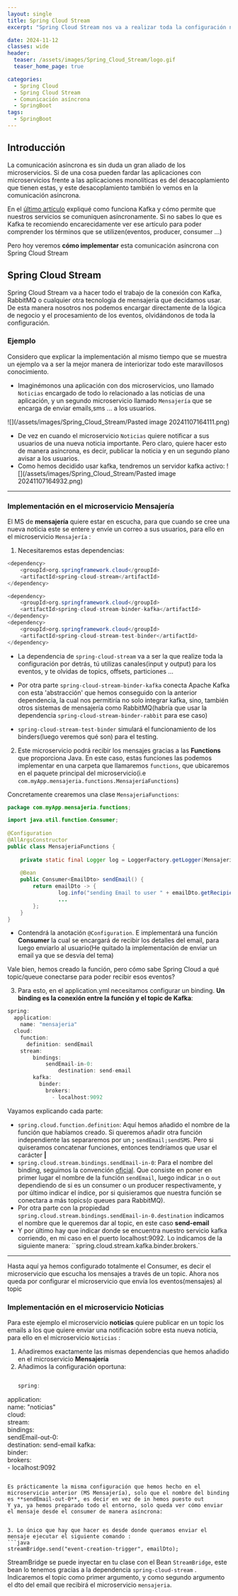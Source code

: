 ```yaml
---
layout: single
title: Spring Cloud Stream
excerpt: "Spring Cloud Stream nos va a realizar toda la configuración necesaria para poder instaurar comunicación asíncrona entre nuestros servicios, preparando toda la configuración necesaria para que nosotros como desarrolladores nos encargemos simplemente de la lógica de negocio, y nos olvidemos de configurar topics(para Kafka) o queues(para RabbitMQ)"

date: 2024-11-12
classes: wide
header:
  teaser: /assets/images/Spring_Cloud_Stream/logo.gif
  teaser_home_page: true

categories:
  - Spring Cloud 
  - Spring Cloud Stream
  - Comunicación asíncrona
  - SpringBoot
tags:  
  - SpringBoot
---
```


## Introducción
La comunicación asíncrona es sin duda un  gran aliado de los microservicios. Si de una cosa pueden fardar las aplicaciones con microservicios frente a las aplicaciones monolíticas es del desacoplamiento que tienen estas, y este desacoplamiento también lo vemos en la comunicación asíncrona.

En el [último artículo](https://egarmar1.github.io/Kafka/#) expliqué como funciona Kafka y cómo permite que nuestros servicios se comuniquen asíncronamente. Si no sabes lo que es Kafka te recomiendo encarecidamente ver ese artículo para poder comprender los términos que se utilizen(eventos, producer, consumer ...)

Pero hoy veremos **cómo implementar** esta comunicación asíncrona con Spring Cloud Stream


## Spring Cloud Stream
Spring Cloud Stream va a hacer todo el trabajo de la conexión con Kafka, RabbitMQ o cualquier otra tecnología de mensajería que decidamos usar. De esta manera nosotros nos podemos encargar directamente de la lógica de negocio y el procesamiento de los eventos, olvidándonos de toda la configuración.



### Ejemplo
Considero que explicar la implementación al mismo tiempo que se muestra un ejemplo va a ser la mejor manera de interiorizar todo este maravillosos conocimiento.

- Imaginémonos una aplicación con dos microservicios, uno llamado `Noticias` encargado de todo lo relacionado a las noticias de una aplicación, y un segundo microservicio llamado `Mensajería` que se encarga de enviar emails,sms ... a los usuarios.

![](/assets/images/Spring_Cloud_Stream/Pasted image 20241107164111.png)
- De vez en cuando el microservicio `Noticias` quiere notificar a sus usuarios de una nueva noticia importante. Pero claro, quiere hacer esto de manera asíncrona, es decir, publicar la noticia y en un segundo plano avisar a los usuarios.
- Como hemos decidido usar kafka, tendremos un servidor kafka activo:
![](/assets/images/Spring_Cloud_Stream/Pasted image 20241107164932.png)

---

### Implementación en el microservicio **Mensajería**
El MS de **mensajería** quiere estar en escucha, para que cuando se cree una nueva noticia este se entere y envíe un correo a sus usuarios, para ello en el microservicio `Mensajería` :
1. Necesitaremos estas dependencias:
```java
<dependency>  
    <groupId>org.springframework.cloud</groupId>  
    <artifactId>spring-cloud-stream</artifactId>  
</dependency>

<dependency>  
    <groupId>org.springframework.cloud</groupId>  
    <artifactId>spring-cloud-stream-binder-kafka</artifactId>  
</dependency>  
<dependency> 
	<groupId>org.springframework.cloud</groupId>
	<artifactId>spring-cloud-stream-test-binder</artifactId>
</dependency>

```
- La dependencia de `spring-cloud-stream` va a ser la que realize toda la configuración por detrás, tú utilizas canales(input y output) para los eventos, y te olvidas de topics, offsets, particiones ... 

- Por otra parte `spring-cloud-stream-binder-kafka` conecta Apache Kafka con esta 'abstracción' que hemos conseguido con la anterior dependencia, la cual nos permitiría no solo integrar kafka, sino, también otros  sistemas de mensajería como RabbitMQ(habría que usar la dependencia `spring-cloud-stream-binder-rabbit` para ese caso)
- `spring-cloud-stream-test-binder` simulará el funcionamiento de los binders(luego veremos qué son) para el testing.

2. Este microservicio podrá recibir los mensajes gracias a las **Functions** que proporciona Java. En este caso, estas funciones las podemos implementar en una carpeta que llamaremos `functions`, que ubicaremos en el paquete principal del microservicio(i.e `com.myApp.mensajeria.functions.MensajeríaFunctions`)

Concretamente crearemos una clase `MensajeriaFunctions`:

```java
package com.myApp.mensajeria.functions;  

import java.util.function.Consumer;  
  
@Configuration  
@AllArgsConstructor  
public class MensajeriaFunctions {  
  
    private static final Logger log = LoggerFactory.getLogger(MensajeriaFunctions.class);  
  
    @Bean  
    public Consumer<EmailDto> sendEmail() {  
        return emailDto -> {  
                log.info("sending Email to user " + emailDto.getRecipientEmail());  
                ...
        };  
    }  
}
```
- Contendrá la anotación `@Configuration`. E implementará una función **Consumer** la cual se encargará de recibir los detalles del email, para luego enviarlo al usuario(He quitado la implementación de enviar un email ya que se desvía del tema)

Vale bien, hemos creado la función, pero cómo sabe Spring Cloud a qué topic/queue conectarse para poder recibir esos eventos?

3. Para esto, en el application.yml necesitamos configurar un binding. **Un binding es la conexión entre la función y el topic de Kafka**:
```java
spring:  
  application:  
    name: "mensajeria"  
  cloud:  
    function:  
      definition: sendEmail
    stream:  
		bindings:  
		    sendEmail-in-0:  
				destination: send-email
		kafka:  
		  binder:  
		    brokers:  
		      - localhost:9092
```

Vayamos explicando cada parte:
- `spring.cloud.function.definition`: Aquí hemos añadido el nombre de la función que habíamos creado. Si queremos añadir otra función independiente las separaremos por un **;** `sendEmail;sendSMS`. Pero si quiseramos concatenar funciones, entonces tendríamos que usar el carácter **|**
- `spring.cloud.stream.bindings.sendEmail-in-0`:
	Para el nombre del binding, seguimos la convención [oficial](https://docs.spring.io/spring-cloud-stream/reference/spring-cloud-stream/functional-binding-names.html). Que consiste en poner en primer lugar el nombre de la función `sendEmail`, luego indicar `in` o `out` dependiendo de si es un consumer o un producer respectivamente, y por último indicar el índice, por si quisieramos que nuestra función se conectara a más topics(o queues para RabbitMQ).
- Por otra parte con la propiedad `spring.cloud.stream.bindings.sendEmail-in-0.destination` indicamos el nombre que le queremos dar al topic, en este caso **send-email**
- Y por último hay que indicar donde se encuentra nuestro servicio kafka corriendo, en mi caso en el puerto localhost:9092. Lo indicamos de la siguiente manera: ``spring.cloud.stream.kafka.binder.brokers.<Instancia Kafka>`

---
Hasta aquí ya hemos configurado totalmente el Consumer, es decir el microservicio que escucha los mensajes a través de un topic. Ahora nos queda por configurar el microservicio que envía los eventos(mensajes) al topic

### Implementación en el microservicio **Noticias**
Para este ejemplo el microservicio **noticias** quiere publicar en un topic los emails a los que quiere enviar una notificación sobre esta nueva noticia, para ello en el microservicio `Noticias` :

1. Añadiremos exactamente las mismas dependencias que hemos añadido en el microservicio **Mensajería**
2. Añadimos la configuración oportuna:
   ```java
   
   spring:  
  application:  
    name: "noticias"  
  cloud:  
    stream:  
      bindings:  
        sendEmail-out-0:  
          destination: send-email
      kafka:  
        binder:  
          brokers:  
            - localhost:9092
```

Es prácticamente la misma configuración que hemos hecho en el microservicio anterior (MS Mensajería), solo que el nombre del binding es **sendEmail-out-0**, es decir en vez de in hemos puesto out
Y ya, ya hemos preparado todo el entorno, solo queda ver cómo enviar el mensaje desde el consumer de manera asíncrona:


3. Lo único que hay que hacer es desde donde queramos enviar el mensaje ejecutar el siguiente comando :
```java
streamBridge.send("event-creation-trigger", emailDto);
```
StreamBridge se puede inyectar en tu clase con el Bean `StreamBridge`, este bean lo tenemos gracias a la dependencia `spring-cloud-stream` . Indicaremos el topic como primer argumento, y como segundo argumento el dto del email que recibirá  el microservicio `mensajeria`.

